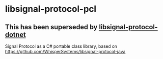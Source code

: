 # libsignal-protocol-pcl

## This has been superseded by [libsignal-protocol-dotnet](https://github.com/signal-csharp/libsignal-protocol-dotnet)

Signal Protocol as a C# portable class library, based on https://github.com/WhisperSystems/libsignal-protocol-java
